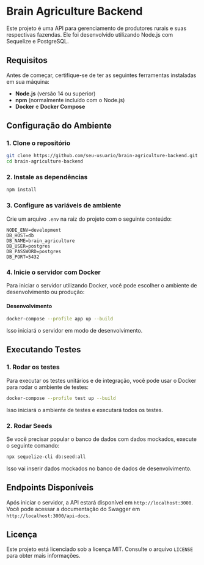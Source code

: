 # Brain Agriculture Backend

Este projeto é uma API para gerenciamento de produtores rurais e suas respectivas fazendas. Ele foi desenvolvido utilizando Node.js com Sequelize e PostgreSQL.

## Requisitos

Antes de começar, certifique-se de ter as seguintes ferramentas instaladas em sua máquina:

- **Node.js** (versão 14 ou superior)
- **npm** (normalmente incluído com o Node.js)
- **Docker** e **Docker Compose**

## Configuração do Ambiente

### 1. Clone o repositório

```bash
git clone https://github.com/seu-usuario/brain-agriculture-backend.git
cd brain-agriculture-backend
```

### 2. Instale as dependências

```bash
npm install
```

### 3. Configure as variáveis de ambiente

Crie um arquivo `.env` na raiz do projeto com o seguinte conteúdo:

```env
NODE_ENV=development
DB_HOST=db
DB_NAME=brain_agriculture
DB_USER=postgres
DB_PASSWORD=postgres
DB_PORT=5432
```

### 4. Inicie o servidor com Docker

Para iniciar o servidor utilizando Docker, você pode escolher o ambiente de desenvolvimento ou produção:

#### Desenvolvimento

 <!-- $env:NODE_ENV="dev" -->

```bash
docker-compose --profile app up --build
```

Isso iniciará o servidor em modo de desenvolvimento.

<!-- #### Produção

```bash
$env:NODE_ENV="production"
docker-compose up --build
```

Isso iniciará o servidor em modo de produção. -->

## Executando Testes

### 1. Rodar os testes

Para executar os testes unitários e de integração, você pode usar o Docker para rodar o ambiente de testes:

```bash
docker-compose --profile test up --build
```

Isso iniciará o ambiente de testes e executará todos os testes.

### 2. Rodar Seeds

Se você precisar popular o banco de dados com dados mockados, execute o seguinte comando:

```bash
npx sequelize-cli db:seed:all
```

Isso vai inserir dados mockados no banco de dados de desenvolvimento.

## Endpoints Disponíveis

Após iniciar o servidor, a API estará disponível em `http://localhost:3000`. Você pode acessar a documentação do Swagger em `http://localhost:3000/api-docs`.

## Licença

Este projeto está licenciado sob a licença MIT. Consulte o arquivo `LICENSE` para obter mais informações.
